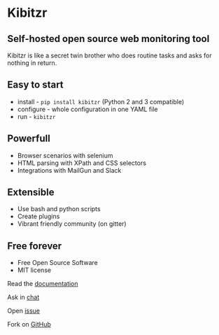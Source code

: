# Kibitzr
## Self-hosted open source web monitoring tool

Kibitzr is like a secret twin brother who does routine tasks and asks for nothing in return.

## Easy to start
* install - `pip install kibitzr` (Python 2 and 3 compatible)
* configure - whole configuration in one YAML file
* run - `kibitzr`

## Powerfull
* Browser scenarios with selenium
* HTML parsing with XPath and CSS selectors
* Integrations with MailGun and Slack

## Extensible
* Use bash and python scripts
* Create plugins
* Vibrant friendly community (on gitter)

## Free forever
* Free Open Source Software
* MIT license

Read the [documentation](https://kibitzr.readthedocs.org)

Ask in [chat](https://gitter.im/kibitzr/Lobby)

Open [issue](https://github.com/kibitzr/kibitzr/issues/)

Fork on [GitHub](https://github.com/kibitzr/kibitzr)
